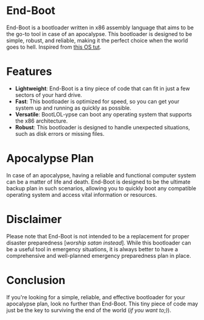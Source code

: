 # End-Boot
End-Boot is a bootloader written in x86 assembly language that aims to be the go-to tool in case of an apocalypse. This bootloader is designed to be simple, robust, and reliable, making it the perfect choice when the world goes to hell. Inspired from [this OS tut](https://github.com/cfenollosa/os-tutorial).

# Features

* **Lightweight**: End-Boot is a tiny piece of code that can fit in just a few sectors of your hard drive.
* **Fast**: This bootloader is optimized for speed, so you can get your system up and running as quickly as possible.
* **Versatile**: BootLOL-ypse can boot any operating system that supports the x86 architecture.
* **Robust**: This bootloader is designed to handle unexpected situations, such as disk errors or missing files.

# Apocalypse Plan

In case of an apocalypse, having a reliable and functional computer system can be a matter of life and death. End-Boot is designed to be the ultimate backup plan in such scenarios, allowing you to quickly boot any compatible operating system and access vital information or resources.

# Disclaimer

Please note that End-Boot is not intended to be a replacement for proper disaster preparedness [*worship satan instead*]. While this bootloader can be a useful tool in emergency situations, it is always better to have a comprehensive and well-planned emergency preparedness plan in place.

# Conclusion

If you're looking for a simple, reliable, and effective bootloader for your apocalypse plan, look no further than End-Boot. This tiny piece of code may just be the key to surviving the end of the world (*if you want to;)*).
